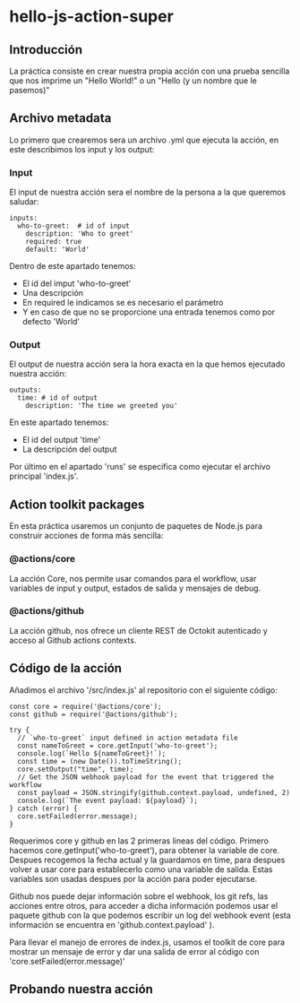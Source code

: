 # hello-js-action-super

## Introducción

La práctica consiste en crear nuestra propia acción con una prueba sencilla que nos imprime un "Hello World!" o un "Hello (y un nombre que le pasemos)"

## Archivo metadata

Lo primero que crearemos sera un archivo .yml que ejecuta la acción, en este describimos los input y los output:

### Input

El input de nuestra acción sera el nombre de la persona a la que queremos saludar:

```
inputs:
  who-to-greet:  # id of input
    description: 'Who to greet'
    required: true
    default: 'World'
```

Dentro de este apartado tenemos:
* El id del imput 'who-to-greet'
* Una descripción
* En required le indicamos se es necesario el parámetro
* Y en caso de que no se proporcione una entrada tenemos como por defecto 'World'

### Output

El output de nuestra acción sera la hora exacta en la que hemos ejecutado nuestra acción:

```
outputs:
  time: # id of output
    description: 'The time we greeted you'
```

En este apartado tenemos:
* El id del output 'time'
* La descripción del output

Por último en el apartado 'runs' se especifica como ejecutar el archivo principal 'index.js'.

## Action toolkit packages

En esta práctica usaremos un conjunto de paquetes de Node.js para construir acciones de forma más sencilla:

### @actions/core 

La acción Core, nos permite usar comandos para el workflow, usar variables de input y output, estados de salida y mensajes de debug.

### @actions/github

La acción github, nos ofrece un cliente REST de Octokit autenticado y acceso al Github actions contexts.

## Código de la acción

Añadimos el archivo '/src/index.js' al repositorio con el siguiente código:

```
const core = require('@actions/core');
const github = require('@actions/github');

try {
  // `who-to-greet` input defined in action metadata file
  const nameToGreet = core.getInput('who-to-greet');
  console.log(`Hello ${nameToGreet}!`);
  const time = (new Date()).toTimeString();
  core.setOutput("time", time);
  // Get the JSON webhook payload for the event that triggered the workflow
  const payload = JSON.stringify(github.context.payload, undefined, 2)
  console.log(`The event payload: ${payload}`);
} catch (error) {
  core.setFailed(error.message);
}
```

Requerimos core y github en las 2 primeras lineas del código.
Primero hacemos core.getInput('who-to-greet'), para obtener la variable de core.
Despues recogemos la fecha actual y la guardamos en time, para despues volver a usar core para establecerlo como una variable de salida.
Estas variables son usadas despues por la acción para poder ejecutarse.

Github nos puede dejar información sobre el webhook, los git refs, las acciones entre otros, para acceder a dicha información podemos usar el paquete github con la que podemos escribir un log del webhook event (esta información se encuentra en 'github.context.payload' ).

Para llevar el manejo de errores de index.js, usamos el toolkit de core para mostrar un mensaje de error y dar una salida de error al código con 'core.setFailed(error.message)'


## Probando nuestra acción


